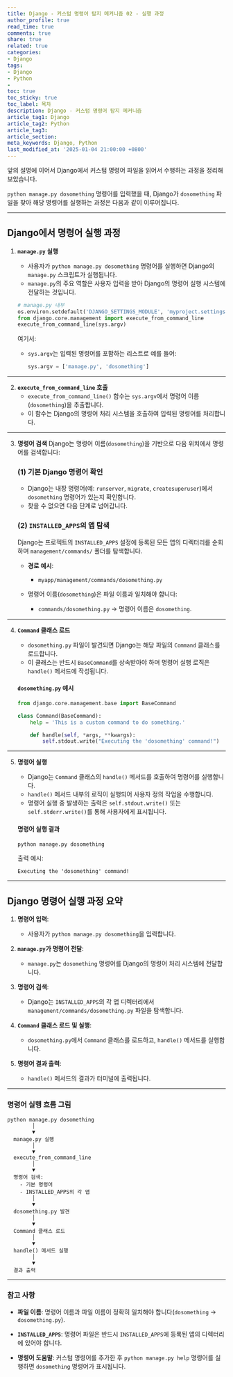 ```yaml
---
title: Django - 커스텀 명령어 탐지 메커니즘 02 - 실행 과정
author_profile: true
read_time: true
comments: true
share: true
related: true
categories:
- Django
tags:
- Django
- Python
- 
toc: true
toc_sticky: true
toc_label: 목차
description: Django - 커스텀 명령어 탐지 메커니즘
article_tag1: Django
article_tag2: Python
article_tag3: 
article_section: 
meta_keywords: Django, Python
last_modified_at: '2025-01-04 21:00:00 +0800'
---
```


앞의 설명에 이어서 Django에서 커스텀 명령어 파일을 읽어서 수행하는 과정을 정리해보았습니다.

`python manage.py dosomething` 명령어를 입력했을 때, Django가 `dosomething` 파일을 찾아 해당 명령어를 실행하는 과정은 다음과 같이 이루어집니다.

---

## **Django에서 명령어 실행 과정**

1. **`manage.py` 실행**
   - 사용자가 `python manage.py dosomething` 명령어를 실행하면 Django의 `manage.py` 스크립트가 실행됩니다.
   - `manage.py`의 주요 역할은 사용자 입력을 받아 Django의 명령어 실행 시스템에 전달하는 것입니다.

   ```python
   # manage.py 내부
   os.environ.setdefault('DJANGO_SETTINGS_MODULE', 'myproject.settings')
   from django.core.management import execute_from_command_line
   execute_from_command_line(sys.argv)
   ```

   여기서:
   - `sys.argv`는 입력된 명령어를 포함하는 리스트로 예를 들어:
     ```python
     sys.argv = ['manage.py', 'dosomething']
     ```

---

2. **`execute_from_command_line` 호출**
   - `execute_from_command_line()` 함수는 `sys.argv`에서 명령어 이름(`dosomething`)을 추출합니다.
   - 이 함수는 Django의 명령어 처리 시스템을 호출하여 입력된 명령어를 처리합니다.

---

3. **명령어 검색**
   Django는 명령어 이름(`dosomething`)을 기반으로 다음 위치에서 명령어를 검색합니다:

   ### **(1) 기본 Django 명령어 확인**
   - Django는 내장 명령어(예: `runserver`, `migrate`, `createsuperuser`)에서 `dosomething` 명령어가 있는지 확인합니다.
   - 찾을 수 없으면 다음 단계로 넘어갑니다.

   ### **(2) `INSTALLED_APPS`의 앱 탐색**
   Django는 프로젝트의 `INSTALLED_APPS` 설정에 등록된 모든 앱의 디렉터리를 순회하며 `management/commands/` 폴더를 탐색합니다.

   - **경로 예시**:
     - `myapp/management/commands/dosomething.py`

   - 명령어 이름(`dosomething`)은 파일 이름과 일치해야 합니다:
     - `commands/dosomething.py` → 명령어 이름은 `dosomething`.

---

4. **`Command` 클래스 로드**
   - `dosomething.py` 파일이 발견되면 Django는 해당 파일의 `Command` 클래스를 로드합니다.
   - 이 클래스는 반드시 `BaseCommand`를 상속받아야 하며 명령어 실행 로직은 `handle()` 메서드에 작성됩니다.

   #### **`dosomething.py` 예시**
   ```python
   from django.core.management.base import BaseCommand

   class Command(BaseCommand):
       help = 'This is a custom command to do something.'

       def handle(self, *args, **kwargs):
           self.stdout.write("Executing the 'dosomething' command!")
   ```

---

5. **명령어 실행**
   - Django는 `Command` 클래스의 `handle()` 메서드를 호출하여 명령어를 실행합니다.
   - `handle()` 메서드 내부의 로직이 실행되어 사용자 정의 작업을 수행합니다.
   - 명령어 실행 중 발생하는 출력은 `self.stdout.write()` 또는 `self.stderr.write()`를 통해 사용자에게 표시됩니다.

   #### **명령어 실행 결과**
   ```bash
   python manage.py dosomething
   ```

   출력 예시:
   ```plaintext
   Executing the 'dosomething' command!
   ```

---

## **Django 명령어 실행 과정 요약**

1. **명령어 입력**:
   - 사용자가 `python manage.py dosomething`을 입력합니다.

2. **`manage.py`가 명령어 전달**:
   - `manage.py`는 `dosomething` 명령어를 Django의 명령어 처리 시스템에 전달합니다.

3. **명령어 검색**:
   - Django는 `INSTALLED_APPS`의 각 앱 디렉터리에서 `management/commands/dosomething.py` 파일을 탐색합니다.

4. **`Command` 클래스 로드 및 실행**:
   - `dosomething.py`에서 `Command` 클래스를 로드하고, `handle()` 메서드를 실행합니다.

5. **명령어 결과 출력**:
   - `handle()` 메서드의 결과가 터미널에 출력됩니다.

---

### **명령어 실행 흐름 그림**

```plaintext
python manage.py dosomething
        │
        ▼
  manage.py 실행
        │
        ▼
  execute_from_command_line
        │
        ▼
  명령어 검색:
    - 기본 명령어
    - INSTALLED_APPS의 각 앱
        │
        ▼
  dosomething.py 발견
        │
        ▼
  Command 클래스 로드
        │
        ▼
  handle() 메서드 실행
        │
        ▼
  결과 출력
```

---

### **참고 사항**
- **파일 이름**:
  명령어 이름과 파일 이름이 정확히 일치해야 합니다(`dosomething` → `dosomething.py`).
  
- **`INSTALLED_APPS`**:
  명령어 파일은 반드시 `INSTALLED_APPS`에 등록된 앱의 디렉터리에 있어야 합니다.

- **명령어 도움말**:
  커스텀 명령어를 추가한 후 `python manage.py help` 명령어를 실행하면 `dosomething` 명령어가 표시됩니다.
